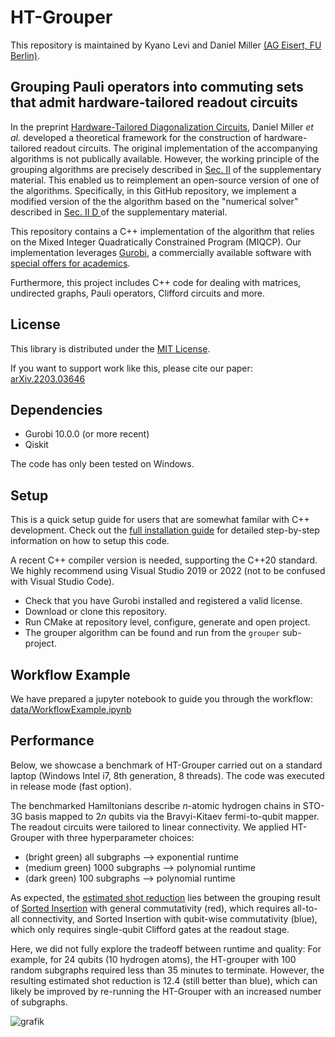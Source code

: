 # HT-Grouper 

This repository is maintained by Kyano Levi and Daniel Miller [(AG Eisert, FU Berlin)](https://www.physik.fu-berlin.de/en/einrichtungen/ag/ag-eisert/people/index.html).

## Grouping Pauli operators into commuting sets that admit hardware-tailored readout circuits

In the preprint [Hardware-Tailored Diagonalization Circuits](https://doi.org/10.48550/arXiv.2203.03646), Daniel Miller _et al._ developed a theoretical framework for the construction of hardware-tailored readout circuits.
The original implementation of the accompanying algorithms is not publically available.
However, the working principle of the grouping algorithms are precisely described in [Sec. II](https://doi.org/10.48550/arXiv.2203.03646)  of the supplementary material.
This enabled us to reimplement an open-source version of one of the algorithms. 
Specifically, in this GitHub repository, we implement a modified version of the the algorithm based on the "numerical solver" described in [Sec. II D ](https://doi.org/10.48550/arXiv.2203.03646)  of the supplementary material.

This repository contains a C++ implementation of the algorithm that relies on the Mixed Integer Quadratically Constrained Program (MIQCP).
Our implementation leverages [Gurobi](https://www.gurobi.com/downloads/gurobi-software/), 
a commercially available software with [special offers for academics](https://www.gurobi.com/academia/academic-program-and-licenses/).


Furthermore, this project includes C++ code for dealing with matrices, undirected graphs, Pauli operators, Clifford circuits and more. 

## License

This library is distributed under the [MIT License][license].

If you want to support work like this, please cite our paper:
[arXiv.2203.03646](https://doi.org/10.48550/arXiv.2203.03646)

[license]: https://github.com/Mc-Zen/HT-Grouper/blob/master/LICENSE.txt


## Dependencies

- Gurobi 10.0.0 (or more recent)
- Qiskit 

 The code has only been tested on Windows. 


## Setup

This is a quick setup guide for users that are somewhat familar with C++ development. Check out the [full installation guide](docs/installation-guide.md) for detailed step-by-step information on how to setup this code. 

A recent C++ compiler version is needed, supporting the C++20 standard. We highly recommend using Visual Studio 2019 or 2022 (not to be confused with Visual Studio Code).

- Check that you have Gurobi installed and registered a valid license.
- Download or clone this repository.
- Run CMake at repository level, configure, generate and open project. 
- The grouper algorithm can be found and run from the `grouper` sub-project.


## Workflow Example

We have prepared a jupyter notebook to guide you through the workflow: [data/WorkflowExample.ipynb](data/WorkflowExample.ipynb)


## Performance

Below, we showcase a benchmark of HT-Grouper carried out on a standard laptop (Windows Intel i7, 8th generation, 8 threads).
The code was executed in release mode (fast option).

The benchmarked Hamiltonians describe $n$-atomic hydrogen chains in STO-3G basis mapped to $2n$ qubits via the Bravyi-Kitaev fermi-to-qubit mapper. 
The readout circuits were tailored to linear connectivity.
We applied HT-Grouper with three hyperparameter choices: 

- (bright green) all subgraphs --> exponential runtime 
- (medium green) 1000 subgraphs --> polynomial runtime
- (dark green) 100 subgraphs --> polynomial runtime

As expected, the [estimated shot reduction](https://doi.org/10.22331/q-2021-01-20-385) lies between the grouping result of [Sorted Insertion](https://doi.org/10.22331/q-2021-01-20-385) with general commutativity (red), which requires all-to-all connectivity, and Sorted Insertion with qubit-wise commutativity (blue), which only requires single-qubit Clifford gates at the readout stage.

Here, we did not fully explore the tradeoff between runtime and quality:
For example, for 24 qubits (10 hydrogen atoms), the HT-grouper with 100 random subgraphs required less than 35 minutes to terminate. However, the resulting estimated shot reduction is 12.4 (still better than blue), which can likely be improved by re-running the HT-Grouper with an increased number of subgraphs. 

![grafik](https://github.com/Mc-Zen/HT-Grouper/assets/129524538/a6d250b0-eee0-4d8a-b2ca-21095a33c6a3)

